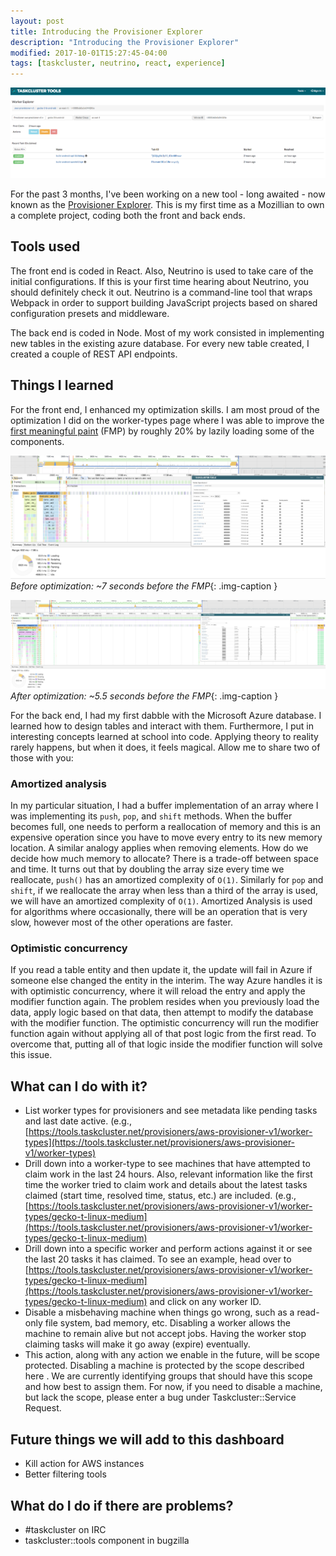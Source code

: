 ```yaml
---
layout: post
title: Introducing the Provisioner Explorer
description: "Introducing the Provisioner Explorer"
modified: 2017-10-01T15:27:45-04:00
tags: [taskcluster, neutrino, react, experience]
---
```

![Cover](/assets/images/provisioner-explorer/cover.png)

For the past 3 months, I've been working on a new tool - long awaited - now known
as the [Provisioner Explorer](https://tools.taskcluster.net/provisioners/). This
is my first time as a Mozillian to own a complete project, coding both the
front and back ends.


## Tools used

The front end is coded in React. Also, Neutrino is used to take care of
the initial configurations. If this is your first time hearing about
Neutrino, you should definitely check it out. Neutrino is a command-line
tool that wraps Webpack in order to support building JavaScript projects
based on shared configuration presets and middleware.

The back end is coded in Node. Most of my work consisted in implementing new
tables in the existing azure database. For every new table created, I
created a couple of REST API endpoints.

## Things I learned
For the front end, I enhanced my optimization skills. I am most proud of the optimization I did on the worker-types page where I was able to improve the [first meaningful paint](https://developers.google.com/web/tools/lighthouse/audits/first-meaningful-paint) (FMP) by roughly 20% by lazily loading some of the components.

![Before optimization](/assets/images/provisioner-explorer/old.png)
*Before optimization: ~7 seconds before the FMP*{: .img-caption }

![After optimization](/assets/images/provisioner-explorer/new.png)
*After optimization: ~5.5 seconds before the FMP*{: .img-caption }

For the back end, I had my first dabble with the Microsoft Azure database.
I learned how to design tables and interact with them. Furthermore,
I put in interesting concepts learned at school into code. Applying
theory to reality rarely happens, but when it does, it feels magical.
Allow me to share two of those with you:

### Amortized analysis
 
In my particular situation, I had a buffer implementation of an array where I was
implementing its `push`, `pop`, and `shift` methods. When the buffer becomes full,
one needs to perform a reallocation of memory and this is an expensive operation
since you have to move every entry to its new memory location. A similar analogy
applies when removing elements. How do we decide how much memory to allocate?
There is a trade-off between space and time. It turns out that by doubling the
array size every time we reallocate, `push()` has an amortized complexity of
`O(1)`. Similarly for `pop` and `shift`, if we reallocate the array when less than a third of
the array is used, we will have an amortized complexity of `O(1)`. Amortized Analysis
is used for algorithms where occasionally, there will be an operation that is very
slow, however most of the other operations are faster.

### Optimistic concurrency
If you read a table entity and then update it, the update will fail in Azure if
someone else changed the entity in the interim.   The way Azure handles it is
with optimistic concurrency, where it will reload the entry and apply the
modifier function again. The problem resides when you previously load the data,
apply logic based on that data, then attempt to modify the database with the
modifier function. The optimistic concurrency will run the modifier function
again without applying all of that post logic from the first read. To overcome
that, putting all of that logic inside the modifier function will
solve this issue.

## What can I do with it?
* List worker types for provisioners and see metadata like pending tasks and last date active. (e.g., [https://tools.taskcluster.net/provisioners/aws-provisioner-v1/worker-types](https://tools.taskcluster.net/provisioners/aws-provisioner-v1/worker-types)
* Drill down into a worker-type to see machines that have attempted to claim work in the last 24 hours. Also, relevant information like the first time the worker tried to claim work  and details about the latest tasks claimed  (start time, resolved time, status, etc.) are included. (e.g., [https://tools.taskcluster.net/provisioners/aws-provisioner-v1/worker-types/gecko-t-linux-medium](https://tools.taskcluster.net/provisioners/aws-provisioner-v1/worker-types/gecko-t-linux-medium)
* Drill down into a specific worker and perform actions against it or see the last 20 tasks it has claimed. To see an example, head over to [https://tools.taskcluster.net/provisioners/aws-provisioner-v1/worker-types/gecko-t-linux-medium](https://tools.taskcluster.net/provisioners/aws-provisioner-v1/worker-types/gecko-t-linux-medium) and click on any worker ID.
* Disable a misbehaving machine when things go wrong, such as a read-only file system, bad memory, etc. Disabling a worker allows the machine to remain alive but not accept jobs. Having the worker stop claiming tasks will make it go away (expire) eventually.
* This action, along with any action we enable in the future, will be scope protected. Disabling a machine is protected by the scope described here . We are currently identifying groups that should have this scope and how best to assign them. For now, if you need to disable a machine, but lack the scope, please enter a bug under Taskcluster::Service Request.

## Future things we will add to this dashboard
* Kill action for AWS instances
* Better filtering tools

## What do I do if there are problems?
* \#taskcluster on IRC
* taskcluster::tools component in bugzilla
